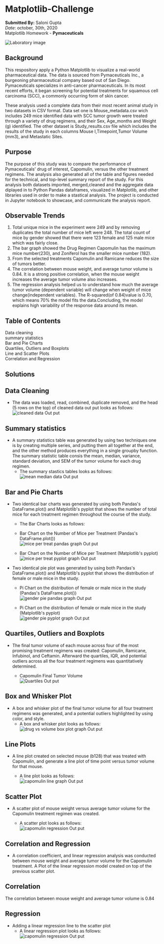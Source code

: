 # Matplotlib-Challenge
**Submitted By:** Saloni Gupta\
_Date_: october, 30th, 2020\
Matplotlib Homework - **Pymaceuticals** <br/>

![Laboratory image](./Pymaceuticals/Images/Laboratory.jpg)

## Background <br/>
This respository apply a Python Matplotlib to visualize a real-world pharmaceutical data. The data is sourced from Pymaceuticals Inc., a burgeoning pharmaceutical company based out of San Diego. Pymaceuticals specializes in anti-cancer pharmaceuticals. In its most recent efforts, it began screening for potential treatments for squamous cell carcinoma (SCC), a commonly occurring form of skin cancer.

These analysis used a complete data from their most recent animal study in two datasets in CSV format. Data set one is Mouse_metadata.csv wich includes 249 mice identified data with SCC tumor growth were treated through a variety of drug regimens, and their Sex, Age_months and Weight (g) identified. The other dataset is Study_results.csv file which includes the results of the study in each columns Mouse I,Timepoint,Tumor Volume (mm3), and Metastatic Sites.

## Purpose <br/>
The purpose of this study was to compare the performance of Pymaceuticals' drug of interest, Capomulin, versus the other treatment regimens. The analysis also generated all of the table and figures needed for the technical, and top-level summary report of the study. For this analysis both datasets imported, merged,cleaned and the aggregate data diplayed in to Python Pandas dataframes, visualized in Matplotlib, and other libraries used in order to make a stastical analysis. The project is conducted in Jupyter notebook to showcase, and communicate the analysis report.

## Observable Trends <br/>
1. Total unique mice in the experiment were 249 and by removing duplicates the total number of mice left were 248. The total count of mice by gender showed that there were 123 female and 125 male mice which was fairly close. <br/>
2. The bar graph showed the Drug Regimen Capomulin has the maximum mice number(230), and Zoniferol has the smaller mice number (182). <br/>
3. From the selected treatments Capomulin and Ramicane reduces the size of tumors better. <br/>
4. The correlation between mouse weight, and average tumor volume is 0.84. It is a strong positive correlation, when the mouse weight increases the average tumor volume also increases. <br/>
5. The regression analysis helped us to understand how much the average tumor volume (dependent variable) will change when weight of mice change(independent variables). The R-squared(of 0.84)value is 0.70, which means 70% the model fits the data.Concluding, the model explains high variability of the response data around its mean.

## Table of Contents </br>
Data cleaning </br>
summary statistics </br>
Bar and Pie Charts </br>
Quartiles, Outliers and Boxplots </br>
Line and Scatter Plots </br>
Correlation and Regression </br>

## Solutions </br>
## Data Cleaning
- The data was loaded, read, combined, duplicate removed, and the head (5 rows on the top) of cleaned data out put looks as follows: </br>
![cleaned data Out put](./Pymaceuticals/Images/Cleaned_data.PNG)

## Summary statistics </br>
- A summary statistics table was generated by using two techniques one is by creating multiple series, and putting them all together at the end, and the other method produces everything in a single groupby function. The summary statistic table consis the mean, median, variance, standard deviation, and SEM of the tumor volume for each drug regimen.</br>
  - The summary stastics tables looks as follows: </br>
![mean median data Out put](./Pymaceuticals/Images/Mean_Median_data.PNG)

## Bar and Pie Charts
- Two identical bar charts was generated by using both Pandas's DataFrame.plot() and Matplotlib's pyplot that shows the number of total mice for each treatment regimen throughout the course of the study.

  - The Bar Charts looks as follows: </br>

   - Bar Chart on the Number of Mice per Treatment (Pandas's DataFrame.plot()) </br>
![mice per treat pandas graph Out put](./Pymaceuticals/Images/pandas_mice_per_treat.png)

   - Bar Chart on the Number of Mice per Treatment (Matplotlib's pyplot) </br>
![mice per treat pyplot graph Out put](./Pymaceuticals/Images/pyplot_mice_per_treat.png)

- Two identical pie plot was generated by using both Pandas's DataFrame.plot() and Matplotlib's pyplot that shows the distribution of female or male mice in the study.</br>
  - Pi Chart on the distribution of female or male mice in the study (Pandas's DataFrame.plot()) </br>
![gender pie pandas graph Out put](./Pymaceuticals/Images/pandas_gender_piegraph.png)

  - Pi Chart on the distribution of female or male mice in the study (Matplotlib's pyplot) </br>
![gender pie pyplot graph Out put](./Pymaceuticals/Images/pyplot_gender_piegraph.png)

## Quartiles, Outliers and Boxplots
- The final tumor volume of each mouse across four of the most promising treatment regimens was created: Capomulin, Ramicane, Infubinol, and Ceftamin. Afterward the quartiles, IQR, and potential outliers across all the four treatment regimens was quantitatively determined.

  - Capomulin Final Tumor Volume </br>
![Quartiles Out put](./Pymaceuticals/Images/Quartiles_IQR_Screenshot.PNG)

## Box and Whisker Plot
- A box and whisker plot of the final tumor volume for all four treatment regimens was generated, and a potential outliers highlighted by using color, and style. </br>
  - A box and whisker plot looks as follows: </br>
![drug vs volume box plot graph Out put](./Pymaceuticals/Images/drug_vs_volume_box_plot.png)

## Line Plots
- A line plot created on selected mouse (b128) that was treated with Capomulin, and generate a line plot of time point versus tumor volume for that mouse. </br>

  - A line plot looks as follows: </br>
![capomulin line graph Out put](./Pymaceuticals/Images/capomulin_line_graph.png)

## Scatter Plot
- A scatter plot of mouse weight versus average tumor volume for the Capomulin treatment regimen was created. </br>

  - A scatter plot looks as follows: </br>
![capomulin regression Out put](./Pymaceuticals/Images/capomulin_scatterplot.png)

## Correlation and Regression
- A correlation coefficient, and linear regression analysis was conducted between mouse weight and average tumor volume for the Capomulin treatment. A Plot of the linear regression model created on top of the previous scatter plot.

## Correlation
The correlation between mouse weight and average tumor volume is 0.84

## Regression
- Adding a linear regression line to the scatter plot </br>
  - A linear regression plot looks as follows: </br>
![capomulin regression Out put](./Pymaceuticals/Images/capomulin_regression_plot.png)
